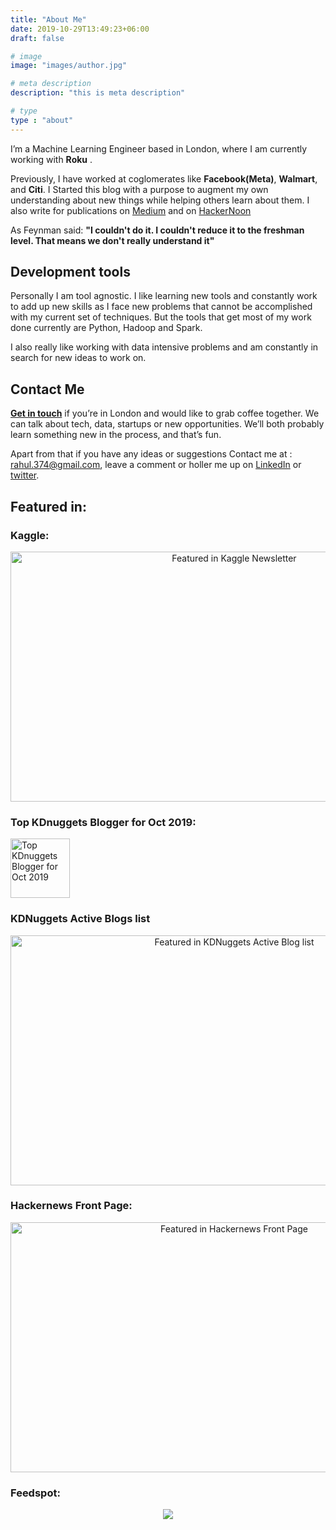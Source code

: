 ```yaml
---
title: "About Me"
date: 2019-10-29T13:49:23+06:00
draft: false

# image
image: "images/author.jpg"

# meta description
description: "this is meta description"

# type
type : "about"
---
```


I’m a Machine Learning Engineer based in London, where I am currently working with **Roku** .

Previously, I have worked at coglomerates like **Facebook(Meta)**, **Walmart**, and **Citi**. I Started this blog with a purpose to augment my own understanding about new things while helping others learn about them. I also write for publications on [Medium](https://medium.com/@mlwhiz/membership) and on [HackerNoon](https://hackernoon.com/)

As Feynman said: **"I couldn't do it. I couldn't reduce it to the freshman level. That means we don't really understand it"**

## Development tools

Personally I am tool agnostic. I like learning new tools and constantly work to add up new skills as I face new problems that cannot be accomplished with my current set of techniques. But the tools that get most of my work done currently are Python, Hadoop and Spark.

I also really like working with data intensive problems and am constantly in search for new ideas to work on.

## Contact Me

**[Get in touch](mailto:rahul.374@gmail.com?subject=coffee)** if you’re in London and would like to grab coffee together. We can talk about tech, data, startups or new opportunities. We’ll both probably learn something new in the process, and that’s fun.

Apart from that if you have any ideas or suggestions Contact me at : rahul.374@gmail.com, leave a comment or holler me up on [LinkedIn](https://www.linkedin.com/profile/view?id=AAIAAAUGZtoBLDbgvT7glPvnjVgGY_AwnWpn73w&trk=nav_responsive_tab_profile_pic) or [twitter](https://twitter.com/MLWhiz).

## Featured in:

### Kaggle:

<div style="margin-top: 9px; margin-bottom: 10px;">
<center><img src="/images/Kaggle_Newsletter.png" alt="Featured in Kaggle Newsletter" height="400" width="700" ></center>
</div>

### Top KDnuggets Blogger for Oct 2019:

<a href="https://www.kdnuggets.com/2019/10/top-news-week-1014-1020.html"><img src="https://www.kdnuggets.com/images/tkb-1910-s.png" width=95 height=95 alt="Top KDnuggets Blogger for Oct 2019"></a>

### KDNuggets Active Blogs list

<div style="margin-top: 9px; margin-bottom: 10px;">
<center><img src="/images/kdnuggets.png" alt="Featured in KDNuggets Active Blog list" height="400" width="700" ></center>
</div>

### Hackernews Front Page:
<div style="margin-top: 9px; margin-bottom: 10px;">
<center><img src="/images/Hackernews_front_page.png" alt="Featured in Hackernews Front Page" height="400" width="700" ></center>
</div>

### Feedspot:
<div style="margin-top: 9px; margin-bottom: 10px;">
<center><a href="http://blog.feedspot.com/data_science_blogs/" title="Data Science Blogs"><img src="https://blog-cdn.feedspot.com/wp-content/uploads/2017/01/data-science-75-transparent_216px.png" ></img></a></center></div>
